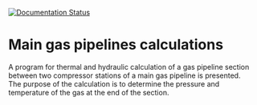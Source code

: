 [![Documentation Status](https://readthedocs.org/projects/main-gas-pipeline/badge/?version=latest)](https://main-gas-pipeline.readthedocs.io/en/latest/?badge=latest)

# Main gas pipelines calculations

A program for thermal and hydraulic calculation of a gas pipeline section between 
two compressor stations of a main gas pipeline is presented.  
The purpose of the calculation is to determine the pressure and temperature of the gas at the end of the section.

